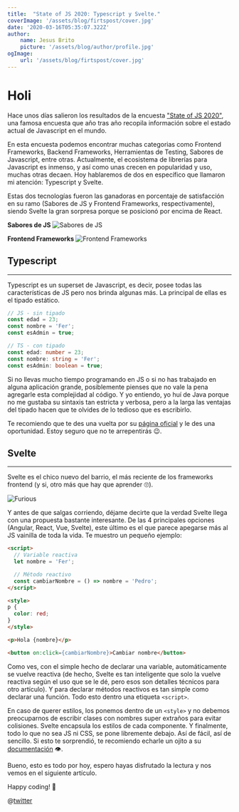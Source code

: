 ```yaml
---
title:  "State of JS 2020: Typescript y Svelte."
coverImage: '/assets/blog/firtspost/cover.jpg'
date: '2020-03-16T05:35:07.322Z'
author:
    name: Jesus Brito
    picture: '/assets/blog/author/profile.jpg'
ogImage:
    url: '/assets/blog/firtspost/cover.jpg'
---
```

# Holi



Hace unos días salieron los resultados de la encuesta ["State of JS 2020"](https://2020.stateofjs.com/es-ES/), una famosa encuesta que año tras año recopila información sobre el estado actual de Javascript en el mundo.

En esta encuesta podemos encontrar muchas categorias como Frontend Frameworks, Backend Frameworks, Herramientas de Testing, Sabores de Javascript, entre otras. Actualmente, el ecosistema de librerías para Javascript es inmenso, y así como unas crecen en popularidad y uso, muchas otras decaen. Hoy hablaremos de dos en específico que llamaron mi atención: Typescript y Svelte.

Estas dos tecnologías fueron las ganadoras en porcentaje de satisfacción en su ramo (Sabores de JS y Frontend Frameworks, respectivamente), siendo Svelte la gran sorpresa porque se posicionó por encima de React.

**Sabores de JS**
![Sabores de JS](./flavours.png)

**Frontend Frameworks**
![Frontend Frameworks](./frontend.png)

## Typescript
- - - -
Typescript es un superset de Javascript, es decir, posee todas las características de JS pero nos brinda algunas más. La principal de ellas es el tipado estático.

```javascript
// JS - sin tipado
const edad = 23;
const nombre = 'Fer';
const esAdmin = true;
```

```typescript
// TS - con tipado
const edad: number = 23;
const nombre: string = 'Fer';
const esAdmin: boolean = true;
```

Si no llevas mucho tiempo programando en JS o si no has trabajado en alguna aplicación grande, posiblemente pienses que no vale la pena agregarle esta complejidad al código. Y yo entiendo, yo huí de Java porque no me gustaba su sintaxis tan estricta y verbosa, pero a la larga las ventajas del tipado hacen que te olvides de lo tedioso que es escribirlo.

Te recomiendo que te des una vuelta por su [página oficial](https://www.typescriptlang.org/) y le des una oportunidad. Estoy seguro que no te arrepentirás 😉.

## Svelte
- - -
Svelte es el chico nuevo del barrio, el más reciente de los frameworks frontend (y si, otro más que hay que aprender 🙄).

![Furious](./furious.gif)

Y antes de que salgas corriendo, déjame decirte que la verdad Svelte llega con una propuesta bastante interesante. De las 4 principales opciones (Angular, React, Vue, Svelte), este último es el que parece apegarse más al JS vainilla de toda la vida. Te muestro un pequeño ejemplo:

```html
<script>
  // Variable reactiva
  let nombre = 'Fer';

  // Método reactivo
  const cambiarNombre = () => nombre = 'Pedro';
</script>

<style>
p {
  color: red;
}
</style>

<p>Hola {nombre}</p>

<button on:click={cambiarNombre}>Cambiar nombre</button>
```

Como ves, con el simple hecho de declarar una variable, automáticamente se vuelve reactiva (de hecho, Svelte es tan inteligente que solo la vuelve reactiva según el uso que se le dé, pero esos son detalles técnicos para otro artículo). Y para declarar métodos reactivos es tan simple como declarar una función. Todo esto dentro una etiqueta `<script>`.

En caso de querer estilos, los ponemos dentro de un `<style>` y no debemos preocuparnos de escribir clases con nombres super extraños para evitar colisiones. Svelte encapsula los estilos de cada componente.
Y finalmente, todo lo que no sea JS ni CSS, se pone libremente debajo. Así de fácil, así de sencillo.
Si esto te sorprendió, te recomiendo echarle un ojito a su [documentación](https://svelte.dev/) 👁.


Bueno, esto es todo por hoy, espero hayas disfrutado la lectura y nos vemos en el siguiente artículo.

Happy coding! 🥸

@[twitter](1|Titulo|Contenido)
